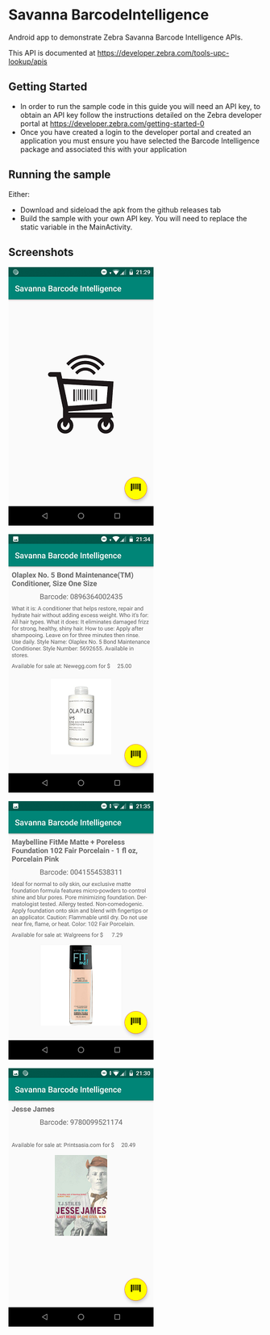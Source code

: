 # Savanna BarcodeIntelligence
Android app to demonstrate  Zebra Savanna Barcode Intelligence APIs.

This API is documented at https://developer.zebra.com/tools-upc-lookup/apis 

## Getting Started
- In order to run the sample code in this guide you will need an API key, to obtain an API key follow the instructions detailed on the Zebra developer portal at https://developer.zebra.com/getting-started-0
- Once you have created a login to the developer portal and created an application you must ensure you have selected the Barcode Intelligence package and associated this with your application

## Running the sample
Either:
- Download and sideload the apk from the github releases tab
- Build the sample with your own API key.  You will need to replace the static variable in the MainActivity.

## Screenshots

![Application](https://raw.githubusercontent.com/darryncampbell/SavannaBarcodeIntelligence/master/screenshots/001.png)

![Application](https://raw.githubusercontent.com/darryncampbell/SavannaBarcodeIntelligence/master/screenshots/002.png)

![Application](https://raw.githubusercontent.com/darryncampbell/SavannaBarcodeIntelligence/master/screenshots/003.png)

![Application](https://raw.githubusercontent.com/darryncampbell/SavannaBarcodeIntelligence/master/screenshots/004.png)
